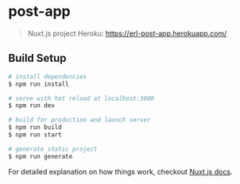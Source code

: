# post-app

> Nuxt.js project
> Heroku: https://erl-post-app.herokuapp.com/

## Build Setup

``` bash
# install dependencies
$ npm run install

# serve with hot reload at localhost:3000
$ npm run dev

# build for production and launch server
$ npm run build
$ npm run start

# generate static project
$ npm run generate
```

For detailed explanation on how things work, checkout [Nuxt.js docs](https://nuxtjs.org).
